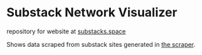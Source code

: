 # Substack Network Visualizer

repository for website at [substacks.space](https://substacks.space)

Shows data scraped from substack sites generated in [the scraper](https://github.com/CaseyManning/substack-scraper).
